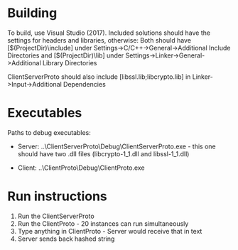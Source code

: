 # Building

To build, use Visual Studio (2017). Included solutions should have the settings for headers and libraries, 
otherwise:
Both should have [$(ProjectDir)\include] under Settings->C/C++->General->Additional Include Directories
and [$(ProjectDir)\lib] under Settings->Linker->General->Additional Library Directories

ClientServerProto should also include [libssl.lib;libcrypto.lib] in Linker->Input->Additional Dependencies

# Executables
Paths to debug executables:
- Server:
  ..\ClientServerProto\Debug\ClientServerProto.exe - this one should have two .dll files (libcrypto-1_1.dll and libssl-1_1.dll)

- Client:
  ..\ClientProto\Debug\ClientProto.exe

# Run instructions
1. Run the ClientServerProto
2. Run the ClientProto - 20 instances can run simultaneously
3. Type anything in ClientProto - Server would receive that in text 
4. Server sends back hashed string
